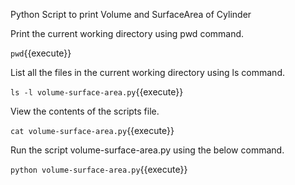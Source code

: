 Python Script to print Volume and SurfaceArea of Cylinder

Print the current working directory using pwd command.

`
pwd
`{{execute}}

List all the files in the current working directory using ls command.

`
ls -l volume-surface-area.py
`{{execute}}

View the contents of the scripts file.

`
cat volume-surface-area.py
`{{execute}}

Run the script volume-surface-area.py using the below command.

`
python volume-surface-area.py
`{{execute}}

